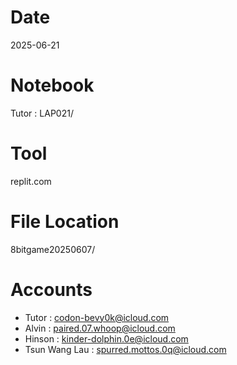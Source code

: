 # Date
2025-06-21

# Notebook
Tutor : LAP021/

# Tool
replit.com

# File Location
8bitgame20250607/

# Accounts
- Tutor : codon-bevy0k@icloud.com
- Alvin : paired.07.whoop@icloud.com
- Hinson : kinder-dolphin.0e@icloud.com
- Tsun Wang Lau : spurred.mottos.0q@icloud.com
